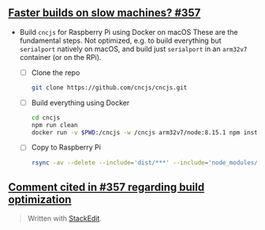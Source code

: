 ## [Faster builds on slow machines? #357](https://github.com/cncjs/cncjs/issues/357)

* Build `cncjs` for Raspberry Pi using Docker on macOS
  These are the fundamental steps. Not optimized, e.g. to build everything but `serialport` natively on macOS, and build just `serialport` in an `arm32v7` container (or on the RPi).

  * [ ] Clone the repo
	``` bash
	git clone https://github.com/cncjs/cncjs.git
	```
  * [ ] Build everything using Docker
    ``` bash
    cd cncjs
    npm run clean
    docker run -v $PWD:/cncjs -w /cncjs arm32v7/node:8.15.1 npm install --unsafe-perm
    ```
  * [ ] Copy to Raspberry Pi
	``` bash
	rsync -av --delete --include='dist/***' --include='node_modules/***' --exclude='*' ./ pi@raspberrypi.local:/home/pi/cncjs/
	```

## [Comment cited in #357 regarding build optimization](https://github.com/cncjs/cncjs/issues/437#issuecomment-479995117)

> Written with [StackEdit](https://stackedit.io/).
<!--stackedit_data:
eyJoaXN0b3J5IjpbNjM5NTgxNDE5LDIxMjg5NTMzMzcsLTUwNT
I3MTg0MCwxMzAyODc3NjQ2LC02NzY5ODEzMzFdfQ==
-->
